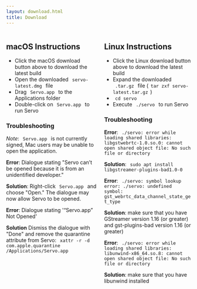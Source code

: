 ```yaml
---
layout: download.html
title: Download
---
```


<div class="columns">
  <div class="column">

## macOS Instructions

* Click the macOS download button above to download the latest build
* Open the downloaded `servo-latest.dmg` file
* Drag `Servo.app` to the Applications folder
* Double-click on `Servo.app` to run Servo

### Troubleshooting

*Note*: `Servo.app` is not currently signed, Mac users may be unable to open the application.

**Error**: Dialogue stating "Servo can’t be opened because it is from an unidentified developer."

**Solution**: Right-click `Servo.app` and choose "Open." The dialogue may now allow Servo to be opened.

**Error**: Dialogue stating '“Servo.app” Not Opened'

**Solution** Dismiss the dialogue with "Done" and remove the quarantine attribute from Servo: `xattr -r -d com.apple.quarantine /Applications/Servo.app`

  </div>
  <div class="column">

## Linux Instructions

* Click the Linux download button above to download the latest build
* Expand the downloaded `.tar.gz` file (`tar zxf servo-latest.tar.gz`)
* `cd servo`
* Execute `./servo` to run Servo

### Troubleshooting

**Error**: `./servo: error while loading shared libraries: libgstwebrtc-1.0.so.0: cannot open shared object file: No such file or directory`

**Solution**: `sudo apt install libgstreamer-plugins-bad1.0-0`

**Error**: `./servo: symbol lookup error: ./servo: undefined symbol: gst_webrtc_data_channel_state_get_type`

**Solution**: make sure that you have GStreamer version 1.16 (or greater) and gst-plugins-bad version 1.16 (or greater)

**Error**: `./servo: error while loading shared libraries: libunwind-x86_64.so.8: cannot open shared object file: No such file or directory`

**Solution**: make sure that you have libunwind installed

  </div>
</div>

<style>
code {
  font-family: "Fira Mono", monospace;
  color: var(--midturquoise);
  font-size: 0.875em;
  font-weight: normal;
  padding: 0.25em 0.5em 0.25em;
}

.subpage-content div + div {
  padding-top: .5rem;
}

</style>